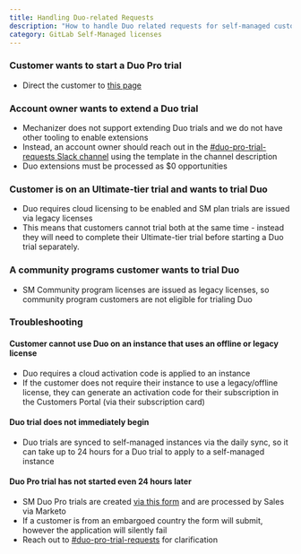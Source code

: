 ```yaml
---
title: Handling Duo-related Requests
description: "How to handle Duo related requests for self-managed customers"
category: GitLab Self-Managed licenses
---
```


### Customer wants to start a Duo Pro trial

- Direct the customer to [this page](https://about.gitlab.com/solutions/gitlab-duo-pro/sales/)

### Account owner wants to extend a Duo trial

- Mechanizer does not support extending Duo trials and we do not have other tooling to enable extensions
- Instead, an account owner should reach out in the [#duo-pro-trial-requests Slack channel](https://gitlab.enterprise.slack.com/archives/C06JNL6C9BM) using the template in the channel description
- Duo extensions must be processed as $0 opportunities

### Customer is on an Ultimate-tier trial and wants to trial Duo

- Duo requires cloud licensing to be enabled and SM plan trials are issued via legacy licenses
- This means that customers cannot trial both at the same time - instead they will need to complete their Ultimate-tier trial before starting a Duo trial separately.

### A community programs customer wants to trial Duo

- SM Community program licenses are issued as legacy licenses, so community program customers are not eligible for trialing Duo

### Troubleshooting

#### Customer cannot use Duo on an instance that uses an offline or legacy license

- Duo requires a cloud activation code is applied to an instance
- If the customer does not require their instance to use a legacy/offline license, they can generate an activation code for their subscription in the Customers Portal (via their subscription card)

#### Duo trial does not immediately begin

- Duo trials are synced to self-managed instances via the daily sync, so it can take up to 24 hours for a Duo trial to apply to a self-managed instance

#### Duo Pro trial has not started even 24 hours later

- SM Duo Pro trials are created [via this form](https://about.gitlab.com/solutions/gitlab-duo-pro/sales/) and are processed by Sales via Marketo
- If a customer is from an embargoed country the form will submit, however the application will silently fail
- Reach out to  [#duo-pro-trial-requests](https://gitlab.enterprise.slack.com/archives/C06JNL6C9BM) for clarification
